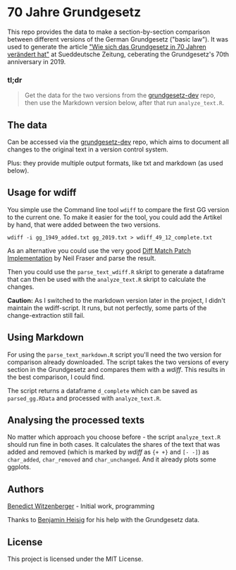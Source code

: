 # 70 Jahre Grundgesetz

This repo provides the data to make a section-by-section comparison between different versions of the German Grundgesetz ("basic law"). It was used to generate the article ["Wie sich das Grundgesetz in 70 Jahren verändert hat"](https://www.sueddeutsche.de/politik/grundgesetz-aenderungen-grafikanalyse-1.4429949) at Sueddeutsche Zeitung, ceberating the Grundgesetz's 70th anniversary in 2019.

### tl;dr

> Get the data for the two versions from the [grundgesetz-dev](https://github.com/c3e/grundgesetz-dev) repo, then use the Markdown version below, after that run `analyze_text.R`.

## The data

Can be accessed via the [grundgesetz-dev](https://github.com/c3e/grundgesetz-dev) repo, which aims to document all changes to the original text in a version control system.

Plus: they provide multiple output formats, like txt and markdown (as used below).

## Usage for wdiff

You simple use the Command line tool `wdiff` to compare the first GG version to the current one. To make it easier for the tool, you could add the Artikel by hand, that were added between the two versions.

`wdiff -i gg_1949_added.txt gg_2019.txt > wdiff_49_12_complete.txt`

As an alternative you could use the very good [Diff Match Patch Implementation](https://neil.fraser.name/software/diff_match_patch/demos/diff.html) by Neil Fraser and parse the result.

Then you could use the `parse_text_wdiff.R` skript to generate a dataframe that can then be used with the `analyze_text.R` skript to calculate the changes.

**Caution:** As I switched to the markdown version later in the project, I didn't maintain the wdiff-script. It runs, but not perfectly, some parts of the change-extraction still fail.

##  Using Markdown

For using the `parse_text_markdown.R` script you'll need the two version for comparison already downloaded. The script takes the two versions of every section in the Grundgesetz and compares them with a _wdiff_. This results in the best comparison, I could find.

The script returns a dataframe `d_complete` which can be saved as `parsed_gg.RData` and processed with `analyze_text.R`.

## Analysing the processed texts

No matter which approach you choose before - the script `analyze_text.R` should run fine in both cases. It calculates the shares of the text that was added and removed (which is marked by _wdiff_ as `{+ +}` and `[- -]`) as `char_added`, `char_removed` and `char_unchanged`. And it already plots some ggplots.

## Authors

[Benedict Witzenberger](mailto:b.witzenberger@googlemail.com) - Initial work, programming

Thanks to [Benjamin Heisig](https://github.com/bheisig) for his help with the Grundgesetz data.

## License

This project is licensed under the MIT License.